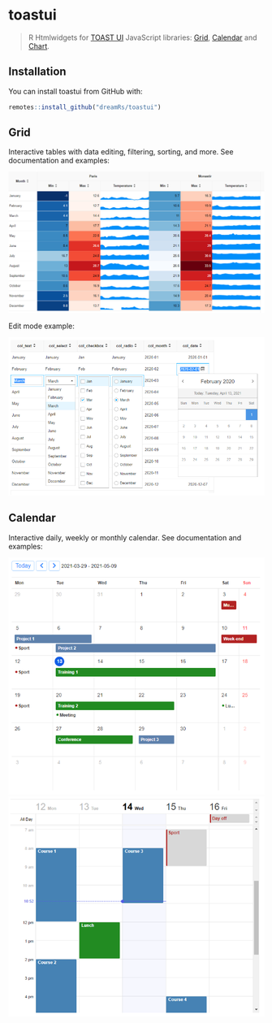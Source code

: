 # toastui

> R Htmlwidgets for [TOAST UI](https://ui.toast.com/) JavaScript libraries: [Grid](https://ui.toast.com/tui-grid), [Calendar](https://ui.toast.com/tui-calendar) and [Chart](https://ui.toast.com/tui-chart).

<!-- badges: start -->
<!-- badges: end -->


## Installation

You can install toastui from GitHub with:

``` r
remotes::install_github("dreamRs/toastui")
```

## Grid

Interactive tables with data editing, filtering, sorting, and more. See documentation and examples:

![](man/figures/grid.png)

Edit mode example:

![](man/figures/grid-edit.png)


## Calendar

Interactive daily, weekly or monthly calendar. See documentation and examples:

![](man/figures/calendar-month.png)
![](man/figures/calendar-week.png)
